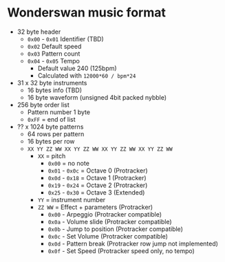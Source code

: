 # Wonderswan music format

- 32 byte header
    - `0x00` - `0x01` Identifier (TBD)
    - `0x02` Default speed
    - `0x03` Pattern count
    - `0x04` - `0x05` Tempo
        - Default value 240 (125bpm)
        - Calculated with `12000*60 / bpm*24`
- 31 x 32 byte instruments
    - 16 bytes info (TBD)
    - 16 byte waveform (unsigned 4bit packed nybble)
- 256 byte order list
    - Pattern number 1 byte
    - `0xFF` = end of list
- ?? x 1024 byte patterns
    - 64 rows per pattern
    - 16 bytes per row
    - `XX YY ZZ WW XX YY ZZ WW XX YY ZZ WW XX YY ZZ WW`
        - `XX` = pitch
            - `0x00` = no note
            - `0x01` - `0x0c` = Octave 0 (Protracker)
            - `0x0d` - `0x18` = Octave 1 (Protracker)
            - `0x19` - `0x24` = Octave 2 (Protracker)
            - `0x25` - `0x30` = Octave 3 (Extended)
        - `YY` = instrument number
        - `ZZ WW` = Effect + parameters (Protracker)
            - `0x00` - Arpeggio (Protracker compatible)
            - `0x0a` - Volume slide (Protracker compatible)
            - `0x0b` - Jump to position (Protracker compatible)
            - `0x0c` - Set Volume (Protracker compatible)
            - `0x0d` - Pattern break (Protracker row jump not implemented)
            - `0x0f` - Set Speed (Protracker speed only, no tempo)

